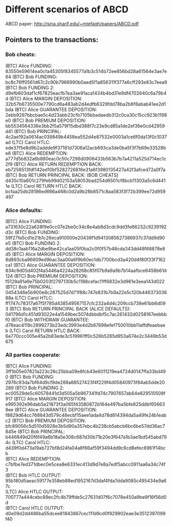 # Different scenarios of ABCD
ABCD paper: <http://sina.sharif.edu/~mtefagh/papers/ABCD.pdf>
## Pointers to the transactions:
### Bob cheats:

(BTC) Alice FUNDING: 83550e59614ea0cfa45305f8345577a1b3c514b72ee856bd28a61564e3ae7e64
(BTC) Bob FUNDING: bc8c76ff0561d67c2c90b7966990b0aed5f1a856311f377a6cff293e83c7eea9
(BTC) Bob FUNDING 2: d9efb603daf1cf67825eacfb7ea3ae91aca1434b4bd31e9df4702640c6a79b4d
(BTC) Alice MARGIN DEPOSITION: 32b57b6735500e7790cd6a483ab2d4edfb6329fdd78ba2b6f8abab41ee2d1bda
(BTC) Alice GUARANTEE DEPOSITION: 2ebb9297bbcbae5c4d23abb23cfb7105bbadaedb312c0ca30c15cc923b1198e0
(BTC) Bob PREMIUM DEPOSITION: bb5534564336e3bb2f5a579f15dbd388f7c23e9cd85a1de2ef36e0cd42959d41
(BTC) Bob PRINCIPAL: 4c2ae192a0614ac039849b4458ea552d4e87532e0003a1ce6f0da13f0c1037ad
(LTC) Carol HTLC: ede37f5e8d9b2addde9f37181d7306a12acb693ca3de0ba5f3f7b69e33528be6
(BTC) Alice REDEMPTION: a777d5b832a6b880eac0c50c7298d0906433b563b7b7a4211a525d714ec1c2f9
(BTC) Alice RETURN REDEMPTION BACK: eb7256513fdf142ed10bf5282726816e31a6f3980135427a42f3afced72a0f7a
(BTC) Bob RETURN PRINCIPAL BACK: (BOB CHEATS) d435c10a601c279feb99d02153a58053bad254d6501cf8bcb11303a5c6d4411e
(LTC) Carol RETURN HTLC BACK: bcfaa25db28186ed666a468c0d2a9b28b8571c8aa583f3f72b399ee72d959497

### Alice defaults:

(BTC) Alice FUNDING: a731630c22a628f9e0cc07e2be0c34c8e4ab8d3cdc9dd3fe66232c9239192d3c
(BTC) Bob FUNDING: 59f27fa5cd1e21b1c26eca910500e20439f1d9413085627386937c37dd9d90e5
(BTC) Bob FUNDING 2: dd38c1aab116a2dbe9be42ca1aa05f0ba2c0f0f57b48cda343dd48f68878e8d5
(BTC) Alice MARGIN DEPOSITION: 8d893cba96609ed9bac3aa00a6f9b60ec1db7700bcd3a420d4f80f33f7162ca1
(BTC) Alice GUARANTEE DEPOSITION: 834c9d05d402f4a5446a4224a28268c85f07b9a9a9b7b14aafbce6458b61d124
(BTC) Bob PREMIUM DEPOSITION: f5129a91a9e75b0203f2797130b5c1188cefac11ff6832e3d961e3eea143d022
(BTC) Bob PRINCIPAL: 0454346e5b900e8c287525d7d71f88c747e831b7b9a22e5c120b44637303688a
(LTC) Carol HTLC: ff1747c78317a67f5f785d438549567157cfc232a4d4c209ccb738e61bb6d093
(BTC) Bob RETURN PRINCIPAL BACK (ALICE DEFAULTS): 041796d1c451d93022e4a1549bec5074dbbdbf5c7ac261432d0258167eebbbf0
(BTC) Bob WITHDRAW GUARANTEE: d76eac4119c2899273b23edc3993e4d2b67698efef750010bb11affdfeaebaeb
(LTC) Carol RETURN HTLC BACK: 6e770ccc005e45a2b83ede3c519961ff0c526b5265d953a674e2c3449b53d675

### All parties cooperate:

(BTC) Alice FUNDING: 3ff1b05e07821a223c26c25bba09e8fcb43e6011219ea4724d0147ffa33bd490
(BTC) Bob FUNDING: 2976c93da7bf64d9cf9de288a88527423f4f229f4d05840973f84ab5dde20289
(BTC) Bob FUNDING 2: ec00529de5c60578441d3d505a5b967341fd74c7907657ab64e829510508f917
(BTC) Alice MARGIN DEPOSITION: e995392e96dab5a21873f3a065f43580872b164e497ba5bfe825ddbf656638ee
(BTC) Alice GUARANTEE DEPOSITION: f8829d64cc768843d579c48ecbf15aee1ada4d78d814394da5a49fe24b1eabc2
(BTC) Bob PREMIUM DEPOSITION: bfc89056c5d510d5928e3b5d90a357ebc4b238cb5abcb6bc6be57dd36ac7845e
(BTC) Bob PRINCIPAL: b446849d20f6f49a6b18a5e308c687d30b71b20e3f647a1b3ae1bd545abd794c
(LTC) Carol HTLC: d439f0d473a19ab727bf8d24fa04a8f66af59f3494dd9c6cd8efec6961f14bcb <br />
(BTC) Alice REDEMPTION: c7bfbe7ed371dbec0e5cea8e6331ec413d9d7e8a7edf5abcc0911aa6a34c74f3 <br />
(BTC) Bob HTLC OUTPUT: 95b180d5aeac59177e358eb88ed1952167d3daf4fda7dda9085c495434e9a67c <br />
(LTC) Alice HTLC OUTPUT: 700777a444cebc89ec2fc4b79ffde5c27631d07f6c7078e450a9be9f16f56d0d <br />
(BTC) Carol HTLC OUTPUT: d0e09d2dd486ba55dcee81843867cec111d9cd0f929902eae3e3512397099f40 <br />


